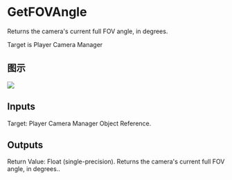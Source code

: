 # GetFOVAngle

Returns the camera's current full FOV angle, in degrees.

Target is Player Camera Manager

## 图示

![]($-20221218-18131160.png)

## Inputs

Target: Player Camera Manager Object Reference.  

## Outputs

Return Value: Float (single-precision). Returns the camera's current full FOV angle, in degrees..

